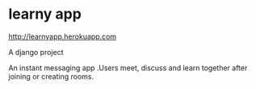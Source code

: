 # learny app

http://learnyapp.herokuapp.com

A django project

An instant messaging app .Users meet, discuss and learn together after joining or creating rooms.

